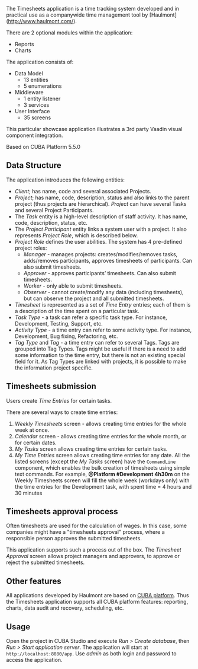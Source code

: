 
The Timesheets application is a time tracking system developed and in practical use  as a companywide time management tool by [Haulmont] (http://www.haulmont.com/).

There are 2 optional modules within the application:
* Reports
* Charts

The application consists of: 
* Data Model
  * 13 entities 
  * 5 enumerations
* Middleware
  * 1 entity listener
  * 3 services
* User Interface
  * 35 screens

This particular showcase application illustrates a 3rd party Vaadin visual component integration.

Based on CUBA Platform 5.5.0

## Data Structure

The application introduces the following entities:
* *Client*; has name, code and several associated Projects.
* *Project*; has name, code, description, status and also links to the parent project (thus projects are hierarchical). *Project* can have several Tasks and several Project Participants.
* The *Task* entity is a high-level description of staff activity. It has name, code, description, status, etc.
* The *Project Participant* entity links a system user with a project. It also represents *Project Role*, which is described below.
* *Project Role* defines the user abilities. The system has 4 pre-defined project roles:
  * *Manager* - manages projects: creates/modifies/removes tasks, adds/removes participants, approves timesheets of participants. Can also submit timesheets.
  * *Approver* - approves participants’ timesheets. Can also submit timesheets.
  * *Worker* - only able to submit timesheets.
  * *Observer* - cannot create/modify any data (including timesheets), but can observe the project and all submitted timesheets.
* *Timesheet* is represented as a set of *Time Entry* entries; each of them is a description of the time spent on a particular task.
* *Task Type* - a task can refer a specific task type. For instance, Development, Testing, Support, etc.
* *Activity Type* - a time entry can refer to some activity type. For instance, Development, Bug fixing, Refactoring, etc.
* *Tag Type* and *Tag* - a time entry can refer to several Tags. Tags are grouped into Tag Types. Tags might be useful if there is a need to add some information to the time entry, but there is not an existing special field for it. As Tag Types are linked with projects, it is possible to make the information project specific.

## Timesheets submission

Users create *Time Entries* for certain tasks.

There are several ways to create time entries:

1.	*Weekly Timesheets* screen - allows creating time entries for the whole week at once.
2.	*Calendar* screen - allows creating time entries for the whole month, or for certain dates.
3.	*My Tasks* screen allows creating time entries for certain tasks.
4.	*My Time Entries* screen allows creating time entries for any date.
All the listed screens (except the *My Tasks* screen) have the `CommandLine` component, which enables the bulk creation of timesheets using simple text commands.
For example, **@Platform #Development 4h30m** on the Weekly Timesheets screen will fill the whole week (workdays only) with the time entries for the Development task, with spent time = 4 hours and 30 minutes

## Timesheets approval process

Often timesheets are used for the calculation of wages. In this case, some companies might have a "timesheets approval" process, where a responsible person approves the submitted timesheets.

This application supports such a process out of the box. The *Timesheet Approval* screen allows project managers and approvers, to approve or reject the submitted timesheets.

## Other features

All applications developed by Haulmont are based on [CUBA platform](https://www.cuba-platform.com/en/). Thus the Timesheets application supports all CUBA platform features: reporting, charts, data audit and recovery, scheduling, etc.

## Usage
Open the project in CUBA Studio and execute *Run > Create database*, then *Run > Start application server*. The application will start at `http://localhost:8080/app`. Use *admin* as both login and password to access the application.

